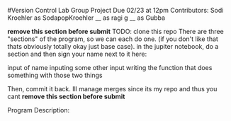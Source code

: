#Version Control Lab
Group Project
Due 02/23 at 12pm
Contributors:
Sodi Kroehler as SodapopKroehler
__ as ragi g
__ as Gubba

**remove this section before submit**
TODO:
clone this repo
There are three "sections" of the program, so we can 
each do one. (if you don't like that thats obviously totally okay
just base case). in the jupiter notebook, do a section 
and then sign your name next to it here:

input of name
inputing some other input
writing the function that does something with those two things

Then, commit it back. Ill manage merges since its my repo and thus you cant
**remove this section before submit**


Program Description:



